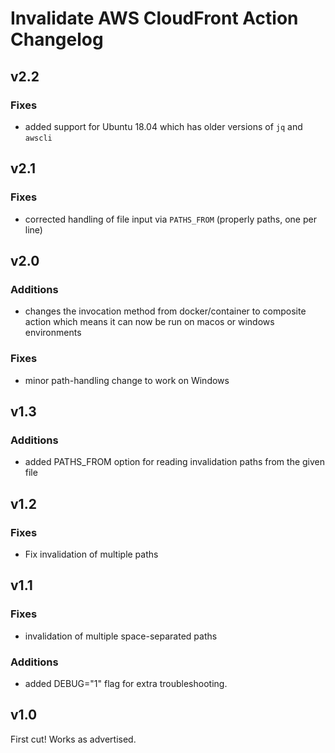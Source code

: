 # Invalidate AWS CloudFront Action Changelog

## v2.2

### Fixes

- added support for Ubuntu 18.04 which has older versions of `jq` and `awscli`

## v2.1

### Fixes

- corrected handling of file input via `PATHS_FROM` (properly paths, one per
  line)

## v2.0

### Additions

- changes the invocation method from docker/container to composite action which
  means it can now be run on macos or windows environments

### Fixes

- minor path-handling change to work on Windows

## v1.3

### Additions

- added PATHS_FROM option for reading invalidation paths from the given file

## v1.2

### Fixes

- Fix invalidation of multiple paths

## v1.1

### Fixes

- invalidation of multiple space-separated paths

### Additions

- added DEBUG="1" flag for extra troubleshooting.

## v1.0

First cut! Works as advertised.
